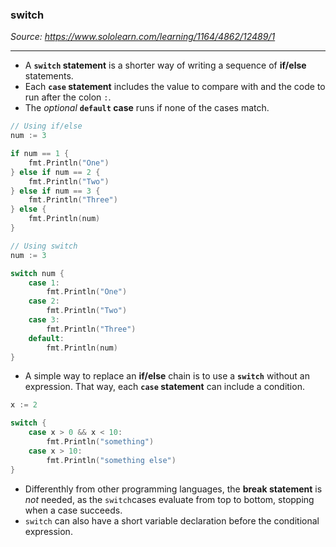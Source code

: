 ### switch
*Source: https://www.sololearn.com/learning/1164/4862/12489/1*

---
- A **`switch` statement** is a shorter way of writing a sequence of **if/else** statements.
- Each **`case` statement** includes the value to compare with and the code to run after the colon `:`.
- The *optional* **`default` case** runs if none of the cases match.
```go
// Using if/else
num := 3

if num == 1 {
    fmt.Println("One")
} else if num == 2 {
    fmt.Println("Two")
} else if num == 3 {
    fmt.Println("Three")
} else {
    fmt.Println(num)
}
```

```go
// Using switch
num := 3

switch num {
    case 1:
        fmt.Println("One")
    case 2:
        fmt.Println("Two")
    case 3:
        fmt.Println("Three")
    default:
        fmt.Println(num)
}
```

- A simple way to replace an **if/else** chain is to use a **`switch`** without an expression. That way, each **`case` statement** can include a condition.
```go
x := 2

switch {
    case x > 0 && x < 10:
        fmt.Println("something")
    case x > 10:
        fmt.Println("something else")
}
```

- Differenthly from other programming languages, the **break statement** is *not* needed, as the `switch`cases evaluate from top to bottom, stopping when a case succeeds.
- `switch` can also have a short variable declaration before the conditional expression.